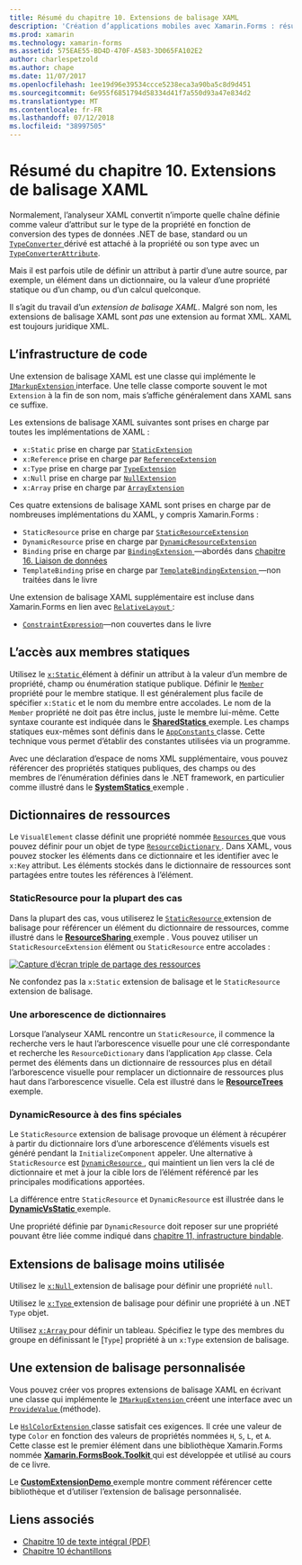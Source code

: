 ```yaml
---
title: Résumé du chapitre 10. Extensions de balisage XAML
description: 'Création d’applications mobiles avec Xamarin.Forms : résumé du chapitre 10. Extensions de balisage XAML'
ms.prod: xamarin
ms.technology: xamarin-forms
ms.assetid: 575EAE55-BD4D-470F-A583-3D065FA102E2
author: charlespetzold
ms.author: chape
ms.date: 11/07/2017
ms.openlocfilehash: 1ee19d96e39534ccce5238eca3a90ba5c8d9d451
ms.sourcegitcommit: 6e955f6851794d58334d41f7a550d93a47e834d2
ms.translationtype: MT
ms.contentlocale: fr-FR
ms.lasthandoff: 07/12/2018
ms.locfileid: "38997505"
---
```

# <a name="summary-of-chapter-10-xaml-markup-extensions"></a>Résumé du chapitre 10. Extensions de balisage XAML

Normalement, l’analyseur XAML convertit n’importe quelle chaîne définie comme valeur d’attribut sur le type de la propriété en fonction de conversion des types de données .NET de base, standard ou un [ `TypeConverter` ](xref:Xamarin.Forms.TypeConverter) dérivé est attaché à la propriété ou son type avec un [`TypeConverterAttribute`](xref:Xamarin.Forms.TypeConverterAttribute).

Mais il est parfois utile de définir un attribut à partir d’une autre source, par exemple, un élément dans un dictionnaire, ou la valeur d’une propriété statique ou d’un champ, ou d’un calcul quelconque.

Il s’agit du travail d’un *extension de balisage XAML*. Malgré son nom, les extensions de balisage XAML sont *pas* une extension au format XML. XAML est toujours juridique XML.

## <a name="the-code-infrastructure"></a>L’infrastructure de code

Une extension de balisage XAML est une classe qui implémente le [ `IMarkupExtension` ](xref:Xamarin.Forms.Xaml.IMarkupExtension) interface. Une telle classe comporte souvent le mot `Extension` à la fin de son nom, mais s’affiche généralement dans XAML sans ce suffixe.

Les extensions de balisage XAML suivantes sont prises en charge par toutes les implémentations de XAML :

- `x:Static` prise en charge par [`StaticExtension`](xref:Xamarin.Forms.Xaml.StaticExtension)
- `x:Reference` prise en charge par [`ReferenceExtension`](xref:Xamarin.Forms.Xaml.ReferenceExtension)
- `x:Type` prise en charge par [`TypeExtension`](xref:Xamarin.Forms.Xaml.TypeExtension)
- `x:Null` prise en charge par [`NullExtension`](xref:Xamarin.Forms.Xaml.NullExtension)
- `x:Array` prise en charge par [`ArrayExtension`](xref:Xamarin.Forms.Xaml.ArrayExtension)

Ces quatre extensions de balisage XAML sont prises en charge par de nombreuses implémentations du XAML, y compris Xamarin.Forms :

- `StaticResource` prise en charge par [`StaticResourceExtension`](xref:Xamarin.Forms.Xaml.StaticResourceExtension)
- `DynamicResource` prise en charge par [`DynamicResourceExtension`](xref:Xamarin.Forms.Xaml.DynamicResourceExtension)
- `Binding` prise en charge par [ `BindingExtension` ](xref:Xamarin.Forms.Xaml.BindingExtension) &mdash;abordés dans [chapitre 16. Liaison de données](#chapter16)
- `TemplateBinding` prise en charge par [ `TemplateBindingExtension` ](xref:Xamarin.Forms.Xaml.TemplateBindingExtension) &mdash;non traitées dans le livre

Une extension de balisage XAML supplémentaire est incluse dans Xamarin.Forms en lien avec [ `RelativeLayout` ](xref:Xamarin.Forms.RelativeLayout):

- [`ConstraintExpression`](xref:Xamarin.Forms.ConstraintExpression)&mdash;non couvertes dans le livre

## <a name="accessing-static-members"></a>L’accès aux membres statiques

Utilisez le [ `x:Static` ](xref:Xamarin.Forms.Xaml.StaticExtension) élément à définir un attribut à la valeur d’un membre de propriété, champ ou énumération statique publique. Définir le [ `Member` ](xref:Xamarin.Forms.Xaml.StaticExtension.Member) propriété pour le membre statique. Il est généralement plus facile de spécifier `x:Static` et le nom du membre entre accolades. Le nom de la `Member` propriété ne doit pas être inclus, juste le membre lui-même. Cette syntaxe courante est indiquée dans le [ **SharedStatics** ](https://github.com/xamarin/xamarin-forms-book-samples/tree/master/Chapter10/SharedStatics) exemple. Les champs statiques eux-mêmes sont définis dans le [ `AppConstants` ](https://github.com/xamarin/xamarin-forms-book-samples/blob/master/Chapter10/SharedStatics/SharedStatics/SharedStatics/AppConstants.cs) classe. Cette technique vous permet d’établir des constantes utilisées via un programme.

Avec une déclaration d’espace de noms XML supplémentaire, vous pouvez référencer des propriétés statiques publiques, des champs ou des membres de l’énumération définies dans le .NET framework, en particulier comme illustré dans le [ **SystemStatics** ](https://github.com/xamarin/xamarin-forms-book-samples/tree/master/Chapter10/SystemStatics) exemple .

## <a name="resource-dictionaries"></a>Dictionnaires de ressources

Le `VisualElement` classe définit une propriété nommée [ `Resources` ](xref:Xamarin.Forms.VisualElement.Resources) que vous pouvez définir pour un objet de type [ `ResourceDictionary` ](xref:Xamarin.Forms.ResourceDictionary). Dans XAML, vous pouvez stocker les éléments dans ce dictionnaire et les identifier avec le `x:Key` attribut. Les éléments stockés dans le dictionnaire de ressources sont partagées entre toutes les références à l’élément.

### <a name="staticresource-for-most-purposes"></a>StaticResource pour la plupart des cas

Dans la plupart des cas, vous utiliserez le [ `StaticResource` ](xref:Xamarin.Forms.Xaml.StaticResourceExtension) extension de balisage pour référencer un élément du dictionnaire de ressources, comme illustré dans le [ **ResourceSharing** ](https://github.com/xamarin/xamarin-forms-book-samples/tree/master/Chapter10/ResourceSharing) exemple . Vous pouvez utiliser un `StaticResourceExtension` élément ou `StaticResource` entre accolades :

[![Capture d’écran triple de partage des ressources](images/ch10fg03-small.png "partage des ressources")](images/ch10fg03-large.png#lightbox "partage des ressources")

Ne confondez pas la `x:Static` extension de balisage et le `StaticResource` extension de balisage.

### <a name="a-tree-of-dictionaries"></a>Une arborescence de dictionnaires

Lorsque l’analyseur XAML rencontre un `StaticResource`, il commence la recherche vers le haut l’arborescence visuelle pour une clé correspondante et recherche les `ResourceDictionary` dans l’application `App` classe. Cela permet des éléments dans un dictionnaire de ressources plus en détail l’arborescence visuelle pour remplacer un dictionnaire de ressources plus haut dans l’arborescence visuelle. Cela est illustré dans le [ **ResourceTrees** ](https://github.com/xamarin/xamarin-forms-book-samples/tree/master/Chapter10/ResourceTrees) exemple.

### <a name="dynamicresource-for-special-purposes"></a>DynamicResource à des fins spéciales

Le `StaticResource` extension de balisage provoque un élément à récupérer à partir du dictionnaire lors d’une arborescence d’éléments visuels est généré pendant la `InitializeComponent` appeler. Une alternative à `StaticResource` est [ `DynamicResource` ](xref:Xamarin.Forms.Xaml.DynamicResourceExtension), qui maintient un lien vers la clé de dictionnaire et met à jour la cible lors de l’élément référencé par les principales modifications apportées.

La différence entre `StaticResource` et `DynamicResource` est illustrée dans le [ **DynamicVsStatic** ](https://github.com/xamarin/xamarin-forms-book-samples/tree/master/Chapter10/DynamicVsStatic) exemple.

Une propriété définie par `DynamicResource` doit reposer sur une propriété pouvant être liée comme indiqué dans [chapitre 11, infrastructure bindable](chapter11.md).

## <a name="lesser-used-markup-extensions"></a>Extensions de balisage moins utilisée

Utilisez le [ `x:Null` ](xref:Xamarin.Forms.Xaml.NullExtension) extension de balisage pour définir une propriété `null`.

Utilisez le [ `x:Type` ](xref:Xamarin.Forms.Xaml.TypeExtension) extension de balisage pour définir une propriété à un .NET `Type` objet.

Utilisez [ `x:Array` ](xref:Xamarin.Forms.Xaml.ArrayExtension) pour définir un tableau. Spécifiez le type des membres du groupe en définissant le [`Type`] propriété à un `x:Type` extension de balisage.

## <a name="a-custom-markup-extension"></a>Une extension de balisage personnalisée

Vous pouvez créer vos propres extensions de balisage XAML en écrivant une classe qui implémente le [ `IMarkupExtension` ](xref:Xamarin.Forms.Xaml.IMarkupExtension) créent une interface avec un [ `ProvideValue` ](xref:Xamarin.Forms.Xaml.IMarkupExtension.ProvideValue(System.IServiceProvider)) (méthode).

Le [ `HslColorExtension` ](https://github.com/xamarin/xamarin-forms-book-samples/blob/master/Libraries/Xamarin.FormsBook.Toolkit/Xamarin.FormsBook.Toolkit/HslColorExtension.cs) classe satisfait ces exigences. Il crée une valeur de type `Color` en fonction des valeurs de propriétés nommées `H`, `S`, `L`, et `A`. Cette classe est le premier élément dans une bibliothèque Xamarin.Forms nommée [ **Xamarin.FormsBook.Toolkit** ](https://github.com/xamarin/xamarin-forms-book-samples/tree/master/Libraries/Xamarin.FormsBook.Toolkit) qui est développée et utilisé au cours de ce livre.

Le [ **CustomExtensionDemo** ](https://github.com/xamarin/xamarin-forms-book-samples/tree/master/Chapter10/CustomExtensionDemo) exemple montre comment référencer cette bibliothèque et d’utiliser l’extension de balisage personnalisée.



## <a name="related-links"></a>Liens associés

- [Chapitre 10 de texte intégral (PDF)](https://download.xamarin.com/developer/xamarin-forms-book/XamarinFormsBook-Ch10-Apr2016.pdf)
- [Chapitre 10 échantillons](https://github.com/xamarin/xamarin-forms-book-samples/tree/master/Chapter10)
